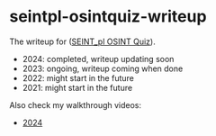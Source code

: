 # seintpl-osintquiz-writeup

The writeup for ([SEINT_pl OSINT Quiz](https://github.com/seintpl/osintquiz)).

- 2024: completed, writeup updating soon
- 2023: ongoing, writeup coming when done
- 2022: might start in the future
- 2021: might start in the future

Also check my walkthrough videos:

- [2024](https://youtube.com/playlist?list=PLhznBqAWfFSLA48Dmxlb7USOxgDY2z0Ej&si=FOIU9dRmlsS42tNR)
